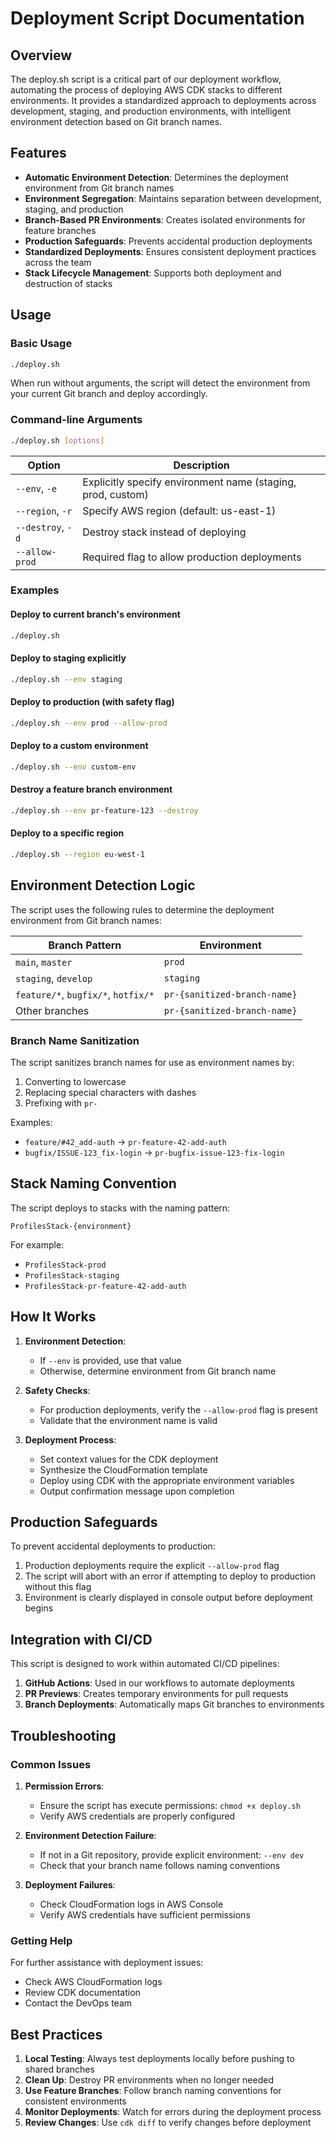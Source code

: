 # Deployment Script Documentation

## Overview

The deploy.sh script is a critical part of our deployment workflow, automating the process of deploying AWS CDK stacks to different environments. It provides a standardized approach to deployments across development, staging, and production environments, with intelligent environment detection based on Git branch names.

## Features

- **Automatic Environment Detection**: Determines the deployment environment from Git branch names
- **Environment Segregation**: Maintains separation between development, staging, and production
- **Branch-Based PR Environments**: Creates isolated environments for feature branches
- **Production Safeguards**: Prevents accidental production deployments
- **Standardized Deployments**: Ensures consistent deployment practices across the team
- **Stack Lifecycle Management**: Supports both deployment and destruction of stacks

## Usage

### Basic Usage

```bash
./deploy.sh
```

When run without arguments, the script will detect the environment from your current Git branch and deploy accordingly.

### Command-line Arguments

```bash
./deploy.sh [options]
```

| Option            | Description                                                 |
| ----------------- | ----------------------------------------------------------- |
| `--env`, `-e`     | Explicitly specify environment name (staging, prod, custom) |
| `--region`, `-r`  | Specify AWS region (default: us-east-1)                     |
| `--destroy`, `-d` | Destroy stack instead of deploying                          |
| `--allow-prod`    | Required flag to allow production deployments               |

### Examples

#### Deploy to current branch's environment

```bash
./deploy.sh
```

#### Deploy to staging explicitly

```bash
./deploy.sh --env staging
```

#### Deploy to production (with safety flag)

```bash
./deploy.sh --env prod --allow-prod
```

#### Deploy to a custom environment

```bash
./deploy.sh --env custom-env
```

#### Destroy a feature branch environment

```bash
./deploy.sh --env pr-feature-123 --destroy
```

#### Deploy to a specific region

```bash
./deploy.sh --region eu-west-1
```

## Environment Detection Logic

The script uses the following rules to determine the deployment environment from Git branch names:

| Branch Pattern                      | Environment                  |
| ----------------------------------- | ---------------------------- |
| `main`, `master`                    | `prod`                       |
| `staging`, `develop`                | `staging`                    |
| `feature/*`, `bugfix/*`, `hotfix/*` | `pr-{sanitized-branch-name}` |
| Other branches                      | `pr-{sanitized-branch-name}` |

### Branch Name Sanitization

The script sanitizes branch names for use as environment names by:

1. Converting to lowercase
2. Replacing special characters with dashes
3. Prefixing with `pr-`

Examples:

- `feature/#42_add-auth` → `pr-feature-42-add-auth`
- `bugfix/ISSUE-123_fix-login` → `pr-bugfix-issue-123-fix-login`

## Stack Naming Convention

The script deploys to stacks with the naming pattern:

```
ProfilesStack-{environment}
```

For example:

- `ProfilesStack-prod`
- `ProfilesStack-staging`
- `ProfilesStack-pr-feature-42-add-auth`

## How It Works

1. **Environment Detection**:

   - If `--env` is provided, use that value
   - Otherwise, determine environment from Git branch name

2. **Safety Checks**:

   - For production deployments, verify the `--allow-prod` flag is present
   - Validate that the environment name is valid

3. **Deployment Process**:
   - Set context values for the CDK deployment
   - Synthesize the CloudFormation template
   - Deploy using CDK with the appropriate environment variables
   - Output confirmation message upon completion

## Production Safeguards

To prevent accidental deployments to production:

1. Production deployments require the explicit `--allow-prod` flag
2. The script will abort with an error if attempting to deploy to production without this flag
3. Environment is clearly displayed in console output before deployment begins

## Integration with CI/CD

This script is designed to work within automated CI/CD pipelines:

1. **GitHub Actions**: Used in our workflows to automate deployments
2. **PR Previews**: Creates temporary environments for pull requests
3. **Branch Deployments**: Automatically maps Git branches to environments

## Troubleshooting

### Common Issues

1. **Permission Errors**:

   - Ensure the script has execute permissions: `chmod +x deploy.sh`
   - Verify AWS credentials are properly configured

2. **Environment Detection Failure**:

   - If not in a Git repository, provide explicit environment: `--env dev`
   - Check that your branch name follows naming conventions

3. **Deployment Failures**:
   - Check CloudFormation logs in AWS Console
   - Verify AWS credentials have sufficient permissions

### Getting Help

For further assistance with deployment issues:

- Check AWS CloudFormation logs
- Review CDK documentation
- Contact the DevOps team

## Best Practices

1. **Local Testing**: Always test deployments locally before pushing to shared branches
2. **Clean Up**: Destroy PR environments when no longer needed
3. **Use Feature Branches**: Follow branch naming conventions for consistent environments
4. **Monitor Deployments**: Watch for errors during the deployment process
5. **Review Changes**: Use `cdk diff` to verify changes before deployment
